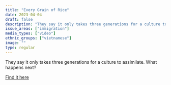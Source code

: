 ```yaml
---
title: "Every Grain of Rice"
date: 2023-04-04
draft: false
description: "They say it only takes three generations for a culture to assimilate. What happens next?"
issue_areas: ["immigration"]
media_types: ["video"]
ethnic_groups: ["vietnamese"]
image: ""
type: regular
---
```


They say it only takes three generations for a culture to assimilate. What happens next?

[Find it here](https://vimeo.com/225473313)
